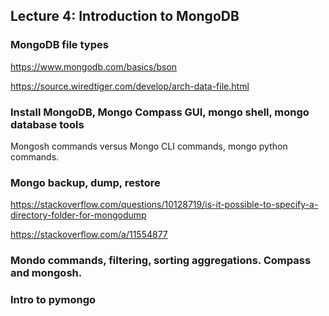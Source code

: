 ## Lecture 4: Introduction to MongoDB

### MongoDB file types
https://www.mongodb.com/basics/bson

https://source.wiredtiger.com/develop/arch-data-file.html

### Install MongoDB, Mongo Compass GUI, mongo shell, mongo database tools

Mongosh commands versus Mongo CLI commands, mongo python commands.  




### Mongo backup, dump, restore

https://stackoverflow.com/questions/10128719/is-it-possible-to-specify-a-directory-folder-for-mongodump

https://stackoverflow.com/a/11554877


### Mondo commands, filtering, sorting aggregations. Compass and mongosh.


### Intro to pymongo
